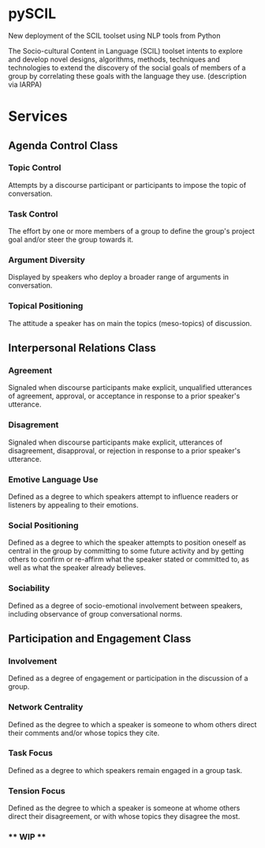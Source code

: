 # pySCIL
New deployment of the SCIL toolset using NLP tools from Python

The Socio-cultural Content in Language (SCIL) toolset intents to explore and develop novel designs, algorithms, methods, techniques and technologies to extend the discovery of the social goals of members of a group by correlating these goals with the language they use. (description via IARPA)

# Services

## Agenda Control Class
### Topic Control
Attempts by a discourse participant or participants to impose the topic of conversation.
### Task Control
The effort by one or more members of a group to define the group's project goal and/or steer the group towards it.
### Argument Diversity
Displayed by speakers who deploy a broader range of arguments in conversation.
### Topical Positioning
The attitude a speaker has on main the topics (meso-topics) of discussion.

## Interpersonal Relations Class
### Agreement
Signaled when discourse participants make explicit, unqualified utterances of agreement, approval, or acceptance in response to a prior speaker's utterance.
### Disagrement
Signaled when discourse participants make explicit, utterances of disagreement, disapproval, or rejection in response to a prior speaker's utterance.
### Emotive Language Use
Defined as a degree to which speakers attempt to influence readers or listeners by appealing to their emotions.
### Social Positioning
Defined as a degree to which the speaker attempts to position oneself as central in the group by committing to some future activity and by getting others to confirm or re-affirm what the speaker stated or committed to, as well as what the speaker already believes.
### Sociability
Defined as a degree of socio-emotional involvement between speakers, including observance of group conversational norms.

## Participation and Engagement Class
### Involvement
Defined as a degree of engagement or participation in the discussion of a group.
### Network Centrality
Defined as the degree to which a speaker is someone to whom others direct their comments and/or whose topics they cite.
### Task Focus
Defined as a degree to which speakers remain engaged in a group task.
### Tension Focus
Defined as the degree to which a speaker is someone at whome others direct their disagreement, or with whose topics they disagree the most.

### ** WIP **
